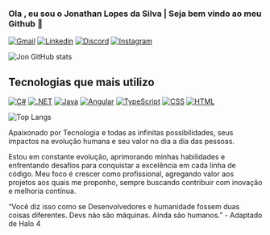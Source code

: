 ### Ola , eu sou o Jonathan Lopes da Silva | Seja bem vindo ao meu Github 👋

[![Gmail](https://img.shields.io/badge/Gmail-D14836?style=for-the-badge&logo=gmail&logoColor=white)](mailto:jonathan.leoesdejuda@gmail.com) 
[![Linkedin](https://img.shields.io/badge/LinkedIn-0077B5?style=for-the-badge&logo=linkedin&logoColor=white)](https://www.linkedin.com/in/jonathan-lopes-b8432a166/) 
[![Discord](https://img.shields.io/badge/Discord-7289DA?style=for-the-badge&logo=discord&logoColor=white)](https://discord.com/users/jonsodst) 
[![Instagram](https://img.shields.io/badge/Instagram-E4405F?style=for-the-badge&logo=instagram&logoColor=white)](https://instagram.com/jonfallenbr)



![Jon GitHub stats](https://github-readme-stats.vercel.app/api?username=jonfallenbr&show_icons=true&theme=tokyonight)

## Tecnologias que mais utilizo

[![C#](https://img.shields.io/badge/C%23-239120?style=for-the-badge&logo=c-sharp&logoColor=white)](https://learn.microsoft.com/en-us/dotnet/csharp) 
[![.NET](https://img.shields.io/badge/.NET-5C2D91?style=for-the-badge&logo=.net&logoColor=white)](https://dotnet.microsoft.com/)
[![Java](https://img.shields.io/badge/Java-ED8B00?style=for-the-badge&logo=openjdk&logoColor=white)](https://www.java.com/)
[![Angular](https://img.shields.io/badge/Angular-DD0031?style=for-the-badge&logo=angular&logoColor=white)](https://angular.io/)
[![TypeScript](https://img.shields.io/badge/TypeScript-007ACC?style=for-the-badge&logo=typescript&logoColor=white)](https://www.typescriptlang.org/)
[![CSS](https://img.shields.io/badge/CSS3-1572B6?style=for-the-badge&logo=css3&logoColor=white)](https://www.w3.org/Style/CSS/)
[![HTML](https://img.shields.io/badge/HTML5-E34F26?style=for-the-badge&logo=html5&logoColor=white)](https://developer.mozilla.org/en-US/docs/Web/HTML)

![Top Langs](https://github-readme-stats.vercel.app/api/top-langs/?username=jonfallenbr&hide_progress=false)

Apaixonado por Tecnologia e todas as infinitas possibilidades, seus impactos na evolução humana e seu valor no dia a dia das pessoas. 

Estou em constante evolução, aprimorando minhas habilidades e enfrentando desafios para conquistar a excelência em cada linha de código. Meu foco é crescer como profissional, agregando valor aos projetos aos quais me proponho, sempre buscando contribuir com inovação e melhoria contínua. 

“Você diz isso como se Desenvolvedores e humanidade fossem duas coisas diferentes. Devs não são máquinas. Ainda são humanos.” - Adaptado de Halo 4
